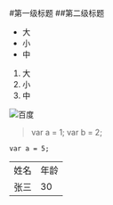 #第一级标题
##第二级标题
- 大
- 小
- 中
1. 大
2. 小
3. 中

![百度](https://www.baidu.com/img/bd_logo1.png)

> var a = 1;
> var b = 2;

```var a = 5;```

<table>
 <tr><td>姓名</td><td>年龄</td></tr>
  <tr><td>张三</td><td>30</td></tr>
</table>